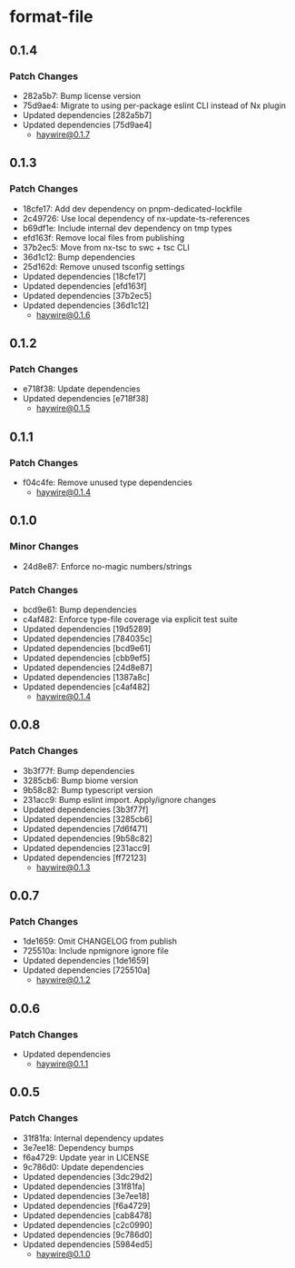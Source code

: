 # format-file

## 0.1.4

### Patch Changes

- 282a5b7: Bump license version
- 75d9ae4: Migrate to using per-package eslint CLI instead of Nx plugin
- Updated dependencies [282a5b7]
- Updated dependencies [75d9ae4]
  - haywire@0.1.7

## 0.1.3

### Patch Changes

- 18cfe17: Add dev dependency on pnpm-dedicated-lockfile
- 2c49726: Use local dependency of nx-update-ts-references
- b69df1e: Include internal dev dependency on tmp types
- efd163f: Remove local files from publishing
- 37b2ec5: Move from nx-tsc to swc + tsc CLI
- 36d1c12: Bump dependencies
- 25d162d: Remove unused tsconfig settings
- Updated dependencies [18cfe17]
- Updated dependencies [efd163f]
- Updated dependencies [37b2ec5]
- Updated dependencies [36d1c12]
  - haywire@0.1.6

## 0.1.2

### Patch Changes

- e718f38: Update dependencies
- Updated dependencies [e718f38]
  - haywire@0.1.5

## 0.1.1

### Patch Changes

- f04c4fe: Remove unused type dependencies
  - haywire@0.1.4

## 0.1.0

### Minor Changes

- 24d8e87: Enforce no-magic numbers/strings

### Patch Changes

- bcd9e61: Bump dependencies
- c4af482: Enforce type-file coverage via explicit test suite
- Updated dependencies [19d5289]
- Updated dependencies [784035c]
- Updated dependencies [bcd9e61]
- Updated dependencies [cbb9ef5]
- Updated dependencies [24d8e87]
- Updated dependencies [1387a8c]
- Updated dependencies [c4af482]
  - haywire@0.1.4

## 0.0.8

### Patch Changes

- 3b3f77f: Bump dependencies
- 3285cb6: Bump biome version
- 9b58c82: Bump typescript version
- 231acc9: Bump eslint import. Apply/ignore changes
- Updated dependencies [3b3f77f]
- Updated dependencies [3285cb6]
- Updated dependencies [7d6f471]
- Updated dependencies [9b58c82]
- Updated dependencies [231acc9]
- Updated dependencies [ff72123]
  - haywire@0.1.3

## 0.0.7

### Patch Changes

- 1de1659: Omit CHANGELOG from publish
- 725510a: Include npmignore ignore file
- Updated dependencies [1de1659]
- Updated dependencies [725510a]
  - haywire@0.1.2

## 0.0.6

### Patch Changes

- Updated dependencies
  - haywire@0.1.1

## 0.0.5

### Patch Changes

- 31f81fa: Internal dependency updates
- 3e7ee18: Dependency bumps
- f6a4729: Update year in LICENSE
- 9c786d0: Update dependencies
- Updated dependencies [3dc29d2]
- Updated dependencies [31f81fa]
- Updated dependencies [3e7ee18]
- Updated dependencies [f6a4729]
- Updated dependencies [cab8478]
- Updated dependencies [c2c0990]
- Updated dependencies [9c786d0]
- Updated dependencies [5984ed5]
  - haywire@0.1.0
